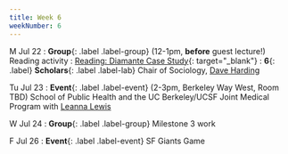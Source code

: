```yaml
---
title: Week 6
weekNumber: 6
---
```


M Jul 22
: **Group**{: .label .label-group} (12-1pm, **before** guest lecture!) Reading activity
  : [Reading: Diamante Case Study](https://drive.google.com/drive/folders/1D6YhPsApxUp9Xnl8IXgPp6lbd4gYSx8N?usp=sharing){: target="_blank"}
: **6**{: .label} **Scholars**{: .label .label-lab} Chair of Sociology, [Dave Harding](https://sociology.berkeley.edu/faculty/david-j-harding)

Tu Jul 23
: **Event**{: .label .label-event} (2-3pm, Berkeley Way West, Room TBD) School of Public Health and the UC Berkeley/UCSF Joint Medical Program with [Leanna Lewis](https://meded.ucsf.edu/current-students/education-programs/prime-us-program/about-prime-us/our-leadership)
	

W Jul 24
: **Group**{: .label .label-group} Milestone 3 work

F Jul 26
: **Event**{: .label .label-event} SF Giants Game
